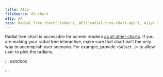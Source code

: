 ```yaml
---
title: A11y
fileSource: d3-chart
a11y: AA
tabs: Radial Tree chart('index'), API('radial-tree-chart-api'), A11y('radial-tree-chart-a11y'), Examples('radial-tree-chart-d3-examples'), Changelog('d3-chart-changelog')
---
```


Radial tree chart is accessible for screen readers [as all other charts](/data-display/d3-chart/d3-chart-a11y). If you are making your radial tree interactive, make sure that chart isn’t the only way to accomplish user scenario. For example, provide `<Select />` to allow user to pick the radians.

::: sandbox

<script lang="tsx">
import React from 'react';
import { Plot, RadialTree } from '@semcore/ui/d3-chart';
import { scaleLinear } from 'd3-scale';
import LikeM from '@semcore/ui/icon/Like/m';
import { Flex } from '@semcore/ui/flex-box';
import Select from '@semcore/ui/select';

const movies = [
  { label: 'Action', key: 'action', color: '#008ff8' },
  { label: 'Comedy', key: 'comedy', color: '#008ff8' },
  { label: 'Drama', key: 'drama', color: '#008ff8' },
  { label: 'Fantasy', key: 'fantasy', color: '#008ff8' },
  { label: 'Mystery', key: 'mystery', color: '#008ff8' },
  { label: 'Romance', key: 'romance', color: '#008ff8' },
  { label: 'Western', key: 'western', color: '#008ff8' },
  { label: 'Thriller', key: 'thriller', color: '#007C65' },
  { label: 'Crime Thriller', key: 'crime_thriller', color: '#007C65' },
  { label: 'Disaster Thriller', key: 'disaster_thriller', color: '#007C65' },
  { label: 'Psychological\nThriller', key: 'psychological_hriller', color: '#007C65' },
  { label: 'Techno Thriller', key: 'techo_thriller', color: '#007C65' },
  { label: 'Horror', key: 'horror', color: '#ff4953' },
  { label: 'Zombie Horror', key: 'zoombie_orror', color: '#ff4953' },
  { label: 'Folk Horror', key: 'folk_orror', color: '#ff4953' },
  { label: 'Body Horror', key: 'body_horror', color: '#ff4953' },
  { label: 'Found\nFootage Horror', key: '\nFootage Horror', color: '#ff4953' },
];

const Demo = () => {
  const width = 500;
  const height = 500;
  const [genre, setGenre] = React.useState<string | null>(movies[0].key);

  return (
    <Flex direction='column'>
      <p>Movie of what genre to pick today?</p>
      <Select
        options={movies.map(({ label, key }) => ({ value: key, children: label }))}
        value={genre}
        onChange={setGenre}
      />
      <Plot data={movies} scale={[scaleLinear(), scaleLinear()]} width={width} height={height}>
        <RadialTree activeKey={genre} onActiveKeyChange={setGenre}>
          <RadialTree.Radian>
            <RadialTree.Radian.Label />
            <RadialTree.Radian.Line />
            <RadialTree.Radian.Cap />
            <RadialTree.Radian.Icon tag={LikeM} />
          </RadialTree.Radian>
          <RadialTree.Title>Movies</RadialTree.Title>
        </RadialTree>
      </Plot>
    </Flex>
  );
};
</script>

:::
